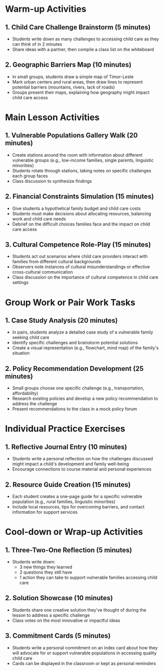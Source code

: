 # Warm-up Activities

## 1. Child Care Challenge Brainstorm (5 minutes)
- Students write down as many challenges to accessing child care as they can think of in 2 minutes
- Share ideas with a partner, then compile a class list on the whiteboard

## 2. Geographic Barriers Map (10 minutes)
- In small groups, students draw a simple map of Timor-Leste
- Mark urban centers and rural areas, then draw lines to represent potential barriers (mountains, rivers, lack of roads)
- Groups present their maps, explaining how geography might impact child care access

# Main Lesson Activities

## 1. Vulnerable Populations Gallery Walk (20 minutes)
- Create stations around the room with information about different vulnerable groups (e.g., low-income families, single parents, linguistic minorities)
- Students rotate through stations, taking notes on specific challenges each group faces
- Class discussion to synthesize findings

## 2. Financial Constraints Simulation (15 minutes)
- Give students a hypothetical family budget and child care costs
- Students must make decisions about allocating resources, balancing work and child care needs
- Debrief on the difficult choices families face and the impact on child care access

## 3. Cultural Competence Role-Play (15 minutes)
- Students act out scenarios where child care providers interact with families from different cultural backgrounds
- Observers note instances of cultural misunderstandings or effective cross-cultural communication
- Class discussion on the importance of cultural competence in child care settings

# Group Work or Pair Work Tasks

## 1. Case Study Analysis (20 minutes)
- In pairs, students analyze a detailed case study of a vulnerable family seeking child care
- Identify specific challenges and brainstorm potential solutions
- Create a visual representation (e.g., flowchart, mind map) of the family's situation

## 2. Policy Recommendation Development (25 minutes)
- Small groups choose one specific challenge (e.g., transportation, affordability)
- Research existing policies and develop a new policy recommendation to address the challenge
- Present recommendations to the class in a mock policy forum

# Individual Practice Exercises

## 1. Reflective Journal Entry (10 minutes)
- Students write a personal reflection on how the challenges discussed might impact a child's development and family well-being
- Encourage connections to course material and personal experiences

## 2. Resource Guide Creation (15 minutes)
- Each student creates a one-page guide for a specific vulnerable population (e.g., rural families, linguistic minorities)
- Include local resources, tips for overcoming barriers, and contact information for support services

# Cool-down or Wrap-up Activities

## 1. Three-Two-One Reflection (5 minutes)
- Students write down:
  * 3 new things they learned
  * 2 questions they still have
  * 1 action they can take to support vulnerable families accessing child care

## 2. Solution Showcase (10 minutes)
- Students share one creative solution they've thought of during the lesson to address a specific challenge
- Class votes on the most innovative or impactful ideas

## 3. Commitment Cards (5 minutes)
- Students write a personal commitment on an index card about how they will advocate for or support vulnerable populations in accessing quality child care
- Cards can be displayed in the classroom or kept as personal reminders